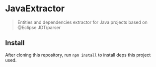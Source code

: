 # JavaExtractor

> Entities and dependencies extractor for Java projects based on @Eclipse JDT/parser



## Install 

After cloning this repository, run `npm install` to install deps this project used.

